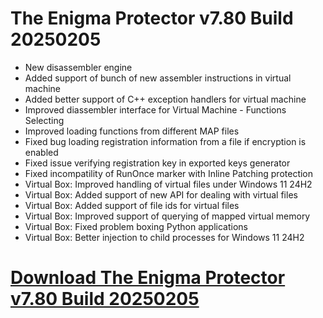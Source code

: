  # The Enigma Protector v7.80 Build 20250205

- New disassembler engine
- Added support of bunch of new assembler instructions in virtual machine
- Added better support of C++ exception handlers for virtual machine
- Improved diassembler interface for Virtual Machine - Functions Selecting
- Improved loading functions from different MAP files
- Fixed bug loading registration information from a file if encryption is
enabled
- Fixed issue verifying registration key in exported keys generator
- Fixed incompatility of RunOnce marker with Inline Patching protection
- Virtual Box: Improved handling of virtual files under Windows 11 24H2
- Virtual Box: Added support of new API for dealing with virtual files
- Virtual Box: Added support of file ids for virtual files
- Virtual Box: Improved support of querying of mapped virtual memory
- Virtual Box: Fixed problem boxing Python applications
- Virtual Box: Better injection to child processes for Windows 11 24H2

# [Download  The Enigma Protector v7.80 Build 20250205](https://enigmaprotector.in/)
